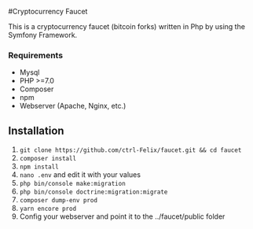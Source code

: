 #Cryptocurrency Faucet

This is a cryptocurrency faucet (bitcoin forks) written in Php by using the Symfony Framework.


### Requirements
* Mysql
* PHP >=7.0
* Composer
* npm
* Webserver (Apache, Nginx, etc.)

## Installation

1. ``` git clone https://github.com/ctrl-Felix/faucet.git && cd faucet ```
2. ``` composer install ```
3. ``` npm install ```
4. ``` nano .env ``` and edit it with your values   
5. ``` php bin/console make:migration ```
6. ``` php bin/console doctrine:migration:migrate ```
7. ``` composer dump-env prod ```
8. ``` yarn encore prod ```
9. Config your webserver and point it to the ../faucet/public folder